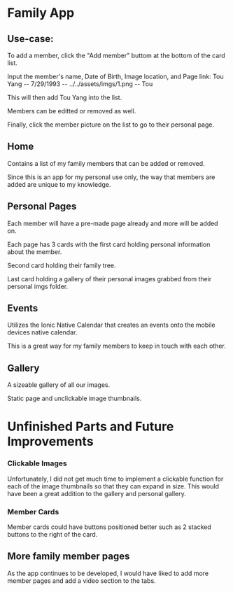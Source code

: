 # Family App

## Use-case:
To add a member, click the "Add member" buttom at the bottom of the card list. 

Input the member's name, Date of Birth, Image location, and Page link:
Tou Yang -- 7/29/1993 -- ../../assets/imgs/1.png -- Tou

This will then add Tou Yang into the list. 

Members can be editted or removed as well. 

Finally, click the member picture on the list to go to their personal page. 


## Home
Contains a list of my family members that can be added or removed. 

Since this is an app for my personal use only, the way that members are added are unique to my knowledge. 


## Personal Pages
Each member will have a pre-made page already and more will be added on. 

Each page has 3 cards with the first card holding personal information about the member.

Second card holding their family tree.

Last card holding a gallery of their personal images grabbed from their personal imgs folder. 


## Events
Utilizes the Ionic Native Calendar that creates an events onto the mobile devices native calendar. 

This is a great way for my family members to keep in touch with each other. 


## Gallery
A sizeable gallery of all our images. 

Static page and unclickable image thumbnails. 



# Unfinished Parts and Future Improvements

### Clickable Images
Unfortunately, I did not get much time to implement a clickable function for each of the image thumbnails so that they can expand in size. This would have been a great addition to the gallery and personal gallery. 

### Member Cards
Member cards could have buttons positioned better such as 2 stacked buttons to the right of the card. 

## More family member pages
As the app continues to be developed, I would have liked to add more member pages and add a video section to the tabs. 



